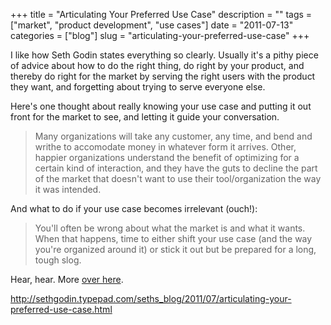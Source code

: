 +++
title = "Articulating Your Preferred Use Case"
description = ""
tags = ["market", "product development", "use cases"]
date = "2011-07-13"
categories = ["blog"]
slug = "articulating-your-preferred-use-case"
+++



<p>I like how Seth Godin states everything so clearly. Usually it's a pithy piece of advice about how to do the right thing, do right by your product, and thereby do right for the market by serving the right users with the product they want, and forgetting about trying to serve everyone else.</p>

<p>Here's one thought about really knowing your use case and putting it out front for the market to see, and letting it guide your conversation.</p>

<p><blockquote>Many organizations will take any customer, any time, and bend and writhe to accomodate money in whatever form it arrives. Other, happier organizations understand the benefit of optimizing for a certain kind of interaction, and they have the guts to decline the part of the market that doesn't want to use their tool/organization the way it was intended.</blockquote></p>

<p>And what to do if your use case becomes irrelevant (ouch!):</p>

<p><blockquote>You'll often be wrong about what the market is and what it wants. When that happens, time to either shift your use case (and the way you're organized around it) or stick it out but be prepared for a long, tough slog.</blockquote></p>

<p>Hear, hear. More <a href="http://sethgodin.typepad.com/seths_blog/2011/07/articulating-your-preferred-use-case.html">over here</a>.</p>

    
  <a href="http://sethgodin.typepad.com/seths_blog/2011/07/articulating-your-preferred-use-case.html">http://sethgodin.typepad.com/seths_blog/2011/07/articulating-your-preferred-use-case.html</a>
